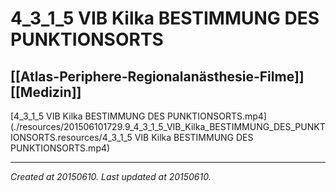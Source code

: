 # 4_3_1_5 VIB Kilka BESTIMMUNG DES PUNKTIONSORTS
 [[Atlas-Periphere-Regionalanästhesie-Filme]] [[Medizin]] 
---



[4\_3\_1\_5 VIB Kilka BESTIMMUNG DES PUNKTIONSORTS.mp4](./resources/201506101729.9_4_3_1_5_VIB_Kilka_BESTIMMUNG_DES_PUNKTIONSORTS.resources/4_3_1_5 VIB Kilka BESTIMMUNG DES PUNKTIONSORTS.mp4)

---

_Created at 20150610._
_Last updated at 20150610._



